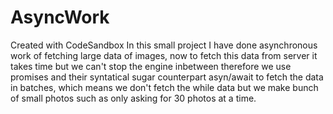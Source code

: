 # AsyncWork
Created with CodeSandbox
In this small project I have done asynchronous work of fetching large data of images, now to fetch this data from server it takes time but we can't stop the engine inbetween therefore we use promises and their syntatical sugar counterpart asyn/await to fetch the data in batches, which means we don't fetch the while data but we make bunch of small photos such as only asking for 30 photos at a time.
